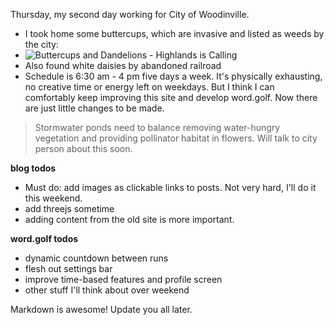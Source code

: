 Thursday, my second day working for City of Woodinville.

- I took home some buttercups, which are invasive and listed as weeds by the city:
- ![Buttercups and Dandelions - Highlands is Calling](https://highlandsiscalling.com/wp-content/uploads/2018/05/buttercups-g.jpg)
- Also found white daisies by abandoned railroad
- Schedule is 6:30 am - 4 pm five days a week. It's physically exhausting, no creative time or energy left on weekdays. But I think I can comfortably keep improving this site and develop word.golf. Now there are just little changes to be made.

> Stormwater ponds need to balance removing water-hungry vegetation and providing pollinator habitat in flowers. Will talk to city person about this soon.

**blog todos**
- Must do: add images as clickable links to posts. Not very hard, I'll do it this weekend. 
- add threejs sometime
- adding content from the old site is more important. 

**word.golf todos**

- dynamic countdown between runs
- flesh out settings bar
- improve time-based features and profile screen
- other stuff I'll think about over weekend

Markdown is awesome! Update you all later.
